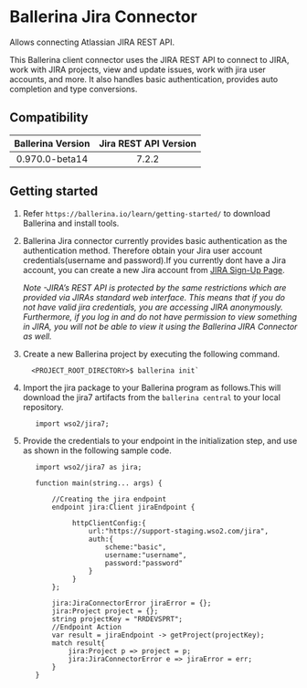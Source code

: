 # Ballerina Jira Connector

Allows connecting Atlassian JIRA REST API.

This Ballerina client connector uses the JIRA REST API to connect to JIRA, work with JIRA projects, view and update 
issues, work with jira user accounts, and more. It also handles basic authentication, provides auto completion and 
type conversions.
                                                                        
## Compatibility

| Ballerina Version | Jira REST API Version |
|:-------------------:|:-------------------:|
|0.970.0-beta14|7.2.2|

## Getting started

1. Refer `https://ballerina.io/learn/getting-started/` to download Ballerina and install tools.

2. Ballerina Jira connector currently provides basic authentication as the authentication method. Therefore obtain your 
   Jira user account credentials(username and password).If you currently dont have a Jira account, you can create a new Jira account from 
   [JIRA Sign-Up Page](https://id.atlassian.com/signup?application=mac&tenant=&continue=https%3A%2F%2Fmy.atlassian.com).
   
   *Note -JIRA’s REST API is protected by the same restrictions which are provided via JIRAs standard web interface.
    This means that if you do not have valid jira credentials, you are accessing JIRA anonymously. Furthermore, 
    if you log in and do not have permission to view something in JIRA, you will not be able to view it using the 
    Ballerina JIRA Connector as well.*

3. Create a new Ballerina project by executing the following command.
      ```shell
        <PROJECT_ROOT_DIRECTORY>$ ballerina init`
      ```
  
4. Import the jira package to your Ballerina program as follows.This will download the jira7 artifacts from the 
`ballerina central` to your local repository.

    ```ballerina
       import wso2/jira7;
    ```

5. Provide the credentials to your endpoint in the initialization step, and use as shown 
in the following sample code.

    ```ballerina
       import wso2/jira7 as jira;
       
       function main(string... args) { 
         
           //Creating the jira endpoint
           endpoint jira:Client jiraEndpoint {
                
                httpClientConfig:{
                    url:"https://support-staging.wso2.com/jira",
                    auth:{
                        scheme:"basic",
                        username:"username",
                        password:"password"
                    }
                }
           };
           
           jira:JiraConnectorError jiraError = {};
           jira:Project project = {};
           string projectKey = "RRDEVSPRT";    
           //Endpoint Action
           var result = jiraEndpoint -> getProject(projectKey);
           match result{
               jira:Project p => project = p;
               jira:JiraConnectorError e => jiraError = err;
           }
       }
        
    ```